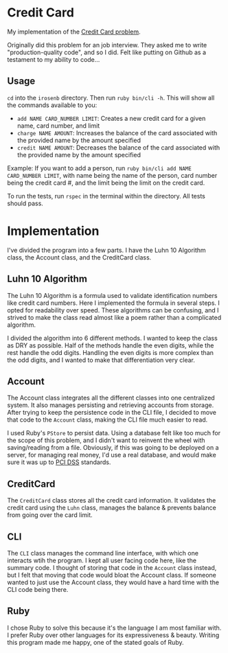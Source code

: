 # Credit Card

My implementation of the [Credit Card problem](Processing.md).

Originally did this problem for an job interview. They asked me to write "production-quality code", and so I did. Felt like putting on Github as a testament to my ability to code…

## Usage

`cd` into the `irosenb` directory. Then run `ruby bin/cli -h`. This will show all the commands available to you:

- `add NAME CARD_NUMBER LIMIT`: Creates a new credit card for a given name, card number, and limit
- `charge NAME AMOUNT`: Increases the balance of the card associated with the provided name by the amount specified
- `credit NAME AMOUNT`: Decreases the balance of the card associated with the provided name by the amount specified

Example: If you want to add a person, run `ruby bin/cli add NAME CARD_NUMBER LIMIT`, with name being the name of the person, card number being the credit card #, and the limit being the limit on the credit card. 

To run the tests, run `rspec` in the terminal within the directory. All tests should pass.

# Implementation

I've divided the program into a few parts. I have the Luhn 10 Algorithm class, the Account class, and the CreditCard class.

## Luhn 10 Algorithm 

The Luhn 10 Algorithm is a formula used to validate identification numbers like credit card numbers. Here I implemented the formula in several steps. I opted for readability over speed. These algorithms can be confusing, and I strived to make the class read almost like a poem rather than a complicated algorithm. 

I divided the algorithm into 6 different methods. I wanted to keep the class as DRY as possible. Half of the methods handle the even digits, while the rest handle the odd digits. Handling the even digits is more complex than the odd digits, and I wanted to make that differentiation very clear. 

## Account

The Account class integrates all the different classes into one centralized system. It also manages persisting and retrieving accounts from storage. After trying to keep the persistence code in the CLI file, I decided to move that code to the `Account` class, making the CLI file much easier to read. 

I used Ruby's `PStore` to persist data. Using a database felt like too much for the scope of this problem, and I didn't want to reinvent the wheel with saving/reading from a file. Obviously, if this was going to be deployed on a server, for managing real money, I'd use a real database, and would make sure it was up to [PCI DSS](https://www.pcicomplianceguide.org) standards.

## CreditCard

The `CreditCard` class stores all the credit card information. It validates the credit card using the `Luhn` class, manages the balance & prevents balance from going over the card limit. 

## CLI

The `CLI` class manages the command line interface, with which one interacts wtih the program. I kept all user facing code here, like the summary code. I thought of storing that code in the `Account` class instead, but I felt that moving that code would bloat the Account class. If someone wanted to just use the Account class, they would have a hard time with the CLI code being there. 

## Ruby

I chose Ruby to solve this because it's the language I am most familiar with. I prefer Ruby over other languages for its expressiveness & beauty. Writing this program made me happy, one of the stated goals of Ruby. 

